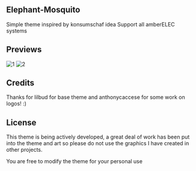 ## Elephant-Mosquito
Simple theme inspired by konsumschaf idea
Support all amberELEC systems

## Previews
![1](https://user-images.githubusercontent.com/77732736/164761782-0e4d7a50-6027-4fca-a014-cc83b8be4d53.jpg)
![2](https://user-images.githubusercontent.com/77732736/164761792-d8229eed-4dba-4512-835d-40e6a1b06de4.jpg)

## Credits
Thanks for lilbud for base theme and
anthonycaccese for some work on logos! :)

## License

This theme is being actively developed, a great deal of work has been put into the theme and art so please do not use the graphics I have created in other projects.

You are free to modify the theme for your personal use
